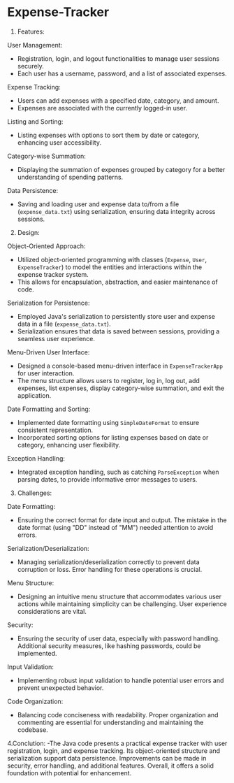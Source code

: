 # Expense-Tracker

1. Features:

User Management:
   - Registration, login, and logout functionalities to manage user sessions securely.
   - Each user has a username, password, and a list of associated expenses.

Expense Tracking:
   - Users can add expenses with a specified date, category, and amount.
   - Expenses are associated with the currently logged-in user.

Listing and Sorting:
   - Listing expenses with options to sort them by date or category, enhancing user accessibility.

Category-wise Summation:
   - Displaying the summation of expenses grouped by category for a better understanding of spending patterns.

Data Persistence:
   - Saving and loading user and expense data to/from a file (`expense_data.txt`) using serialization, ensuring data integrity across sessions.


2. Design:

Object-Oriented Approach:
   - Utilized object-oriented programming with classes (`Expense`, `User`, `ExpenseTracker`) to model the entities and interactions within the expense tracker system.
   - This allows for encapsulation, abstraction, and easier maintenance of code.

Serialization for Persistence:
   - Employed Java's serialization to persistently store user and expense data in a file (`expense_data.txt`).
   - Serialization ensures that data is saved between sessions, providing a seamless user experience.

Menu-Driven User Interface:
   - Designed a console-based menu-driven interface in `ExpenseTrackerApp` for user interaction.
   - The menu structure allows users to register, log in, log out, add expenses, list expenses, display category-wise summation, and exit the application.

Date Formatting and Sorting:
   - Implemented date formatting using `SimpleDateFormat` to ensure consistent representation.
   - Incorporated sorting options for listing expenses based on date or category, enhancing user flexibility.

Exception Handling:
   - Integrated exception handling, such as catching `ParseException` when parsing dates, to provide informative error messages to users.


3. Challenges:

Date Formatting:
   - Ensuring the correct format for date input and output. The mistake in the date format (using "DD" instead of "MM") needed attention to avoid errors.

Serialization/Deserialization:
   - Managing serialization/deserialization correctly to prevent data corruption or loss. Error handling for these operations is crucial.

Menu Structure:
   - Designing an intuitive menu structure that accommodates various user actions while maintaining simplicity can be challenging. User experience considerations are vital.

Security:
   - Ensuring the security of user data, especially with password handling. Additional security measures, like hashing passwords, could be implemented.

Input Validation:
   - Implementing robust input validation to handle potential user errors and prevent unexpected behavior.

Code Organization:
   - Balancing code conciseness with readability. Proper organization and commenting are essential for understanding and maintaining the codebase.


4.Conclution:
 -The Java code presents a practical expense tracker with user registration, login, and expense tracking. Its object-oriented structure and serialization support data persistence. Improvements can be made in security, error handling, and additional features. Overall, it offers a solid foundation with potential for enhancement.
